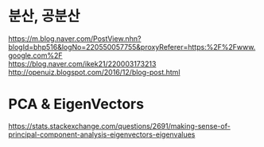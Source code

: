 # 분산, 공분산
https://m.blog.naver.com/PostView.nhn?blogId=bhp516&logNo=220550057755&proxyReferer=https:%2F%2Fwww.google.com%2F <br>
https://blog.naver.com/ikek21/220003173213 <br>
http://openuiz.blogspot.com/2016/12/blog-post.html

# PCA & EigenVectors
https://stats.stackexchange.com/questions/2691/making-sense-of-principal-component-analysis-eigenvectors-eigenvalues